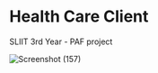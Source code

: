 # Health Care Client


SLIIT 3rd Year - PAF project

![Screenshot (157)](https://user-images.githubusercontent.com/41939687/81169884-42c1b680-8fb7-11ea-915e-b5111ad0dd18.png)
